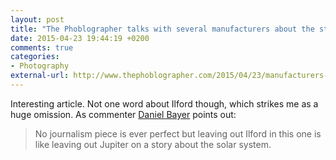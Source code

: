 ```yaml
---
layout: post
title: "The Phoblographer talks with several manufacturers about the state of the film photography industry"
date: 2015-04-23 19:44:19 +0200
comments: true
categories: 
- Photography
external-url: http://www.thephoblographer.com/2015/04/23/manufacturers-talk-state-film-photography-industry/
---
```


Interesting article. Not one word about Ilford though, which strikes me as a huge omission. As commenter [Daniel Bayer](https://plus.google.com/114165974469736185316) points out:

> No journalism piece is ever perfect but leaving out Ilford in this one is like leaving out Jupiter on a story about the solar system.﻿